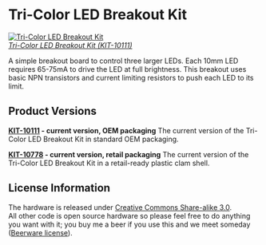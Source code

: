 Tri-Color LED Breakout Kit
==========================

[![Tri-Color LED Breakout Kit](https://dlnmh9ip6v2uc.cloudfront.net/images/products/1/0/7/7/8/10778-07_i_ma.jpg)  
*Tri-Color LED Breakout Kit (KIT-10111)*](https://www.sparkfun.com/products/10111)

A simple breakout board to control three larger LEDs. Each 10mm LED requires 65-75mA to drive the LED at full brightness. This breakout uses basic NPN transistors and current limiting resistors to push each LED to its limit.

Product Versions
----------------

**[KIT-10111](https://www.sparkfun.com/products/10111) - current version, OEM packaging**
The current version of the Tri-Color LED Breakout Kit in standard OEM packaging.

**[KIT-10778](https://www.sparkfun.com/products/10778) - current version, retail packaging**
The current version of the Tri-Color LED Breakout Kit in a retail-ready plastic clam shell.

License Information
-------------------

The hardware is released under [Creative Commons Share-alike 3.0](http://creativecommons.org/licenses/by-sa/3.0/).  
All other code is open source hardware so please feel free to do anything you want with it; you buy me a beer if you use this and we meet someday ([Beerware license](http://en.wikipedia.org/wiki/Beerware)).
